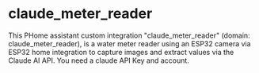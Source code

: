 # claude_meter_reader
This PHome assistant custom integration "claude_meter_reader" (domain: claude_meter_reader), is a water meter reader using an ESP32 camera via ESP32 home integration to capture images and extract values via the Claude AI API. You need a claude API Key and account.
